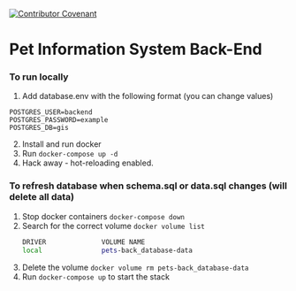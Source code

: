 [![Contributor Covenant](https://img.shields.io/badge/Contributor%20Covenant-v2.0%20adopted-ff69b4.svg)](code_of_conduct.md)
# Pet Information System Back-End

### To run locally

1. Add database.env with the following format (you can change values)
```
POSTGRES_USER=backend
POSTGRES_PASSWORD=example
POSTGRES_DB=gis
```
2. Install and run docker
3. Run `docker-compose up -d`
4. Hack away - hot-reloading enabled.
### To refresh database when schema.sql or data.sql changes (will delete all data)

1. Stop docker containers `docker-compose down`
2. Search for the correct volume `docker volume list`
    ```bash
    DRIVER              VOLUME NAME
    local               pets-back_database-data
    ```
3. Delete the volume `docker volume rm pets-back_database-data`
4. Run `docker-compose up` to start the stack
